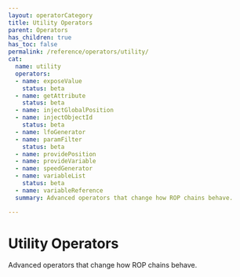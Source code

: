 ```yaml
---
layout: operatorCategory
title: Utility Operators
parent: Operators
has_children: true
has_toc: false
permalink: /reference/operators/utility/
cat:
  name: utility
  operators:
  - name: exposeValue
    status: beta
  - name: getAttribute
    status: beta
  - name: injectGlobalPosition
  - name: injectObjectId
    status: beta
  - name: lfoGenerator
  - name: paramFilter
    status: beta
  - name: providePosition
  - name: provideVariable
  - name: speedGenerator
  - name: variableList
    status: beta
  - name: variableReference
  summary: Advanced operators that change how ROP chains behave.

---
```


# Utility Operators

Advanced operators that change how ROP chains behave.

